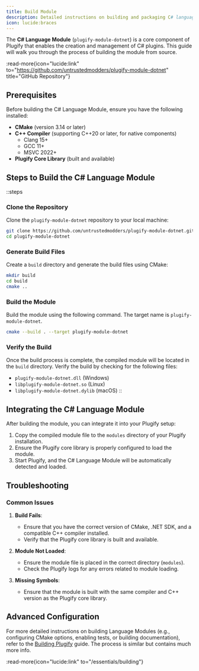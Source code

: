 ```yaml
---
title: Build Module
description: Detailed instructions on building and packaging C# language module.
icon: lucide:braces
---
```



The **C# Language Module** (`plugify-module-dotnet`) is a core component of Plugify that enables the creation and management of C# plugins. This guide will walk you through the process of building the module from source.

:read-more{icon="lucide:link" to="https://github.com/untrustedmodders/plugify-module-dotnet" title="GitHub Repository"}

## **Prerequisites**

Before building the C# Language Module, ensure you have the following installed:

- **CMake** (version 3.14 or later)
- **C++ Compiler** (supporting C++20 or later, for native components)
    - Clang 15+
    - GCC 11+
    - MSVC 2022+
- **Plugify Core Library** (built and available)

## **Steps to Build the C# Language Module**

::steps
### **Clone the Repository**
Clone the `plugify-module-dotnet` repository to your local machine:

```bash
git clone https://github.com/untrustedmodders/plugify-module-dotnet.git --recursive
cd plugify-module-dotnet
```

### **Generate Build Files**
Create a `build` directory and generate the build files using CMake:

```bash
mkdir build
cd build
cmake ..
```

### **Build the Module**
Build the module using the following command. The target name is `plugify-module-dotnet`.

```bash
cmake --build . --target plugify-module-dotnet
```

### **Verify the Build**
Once the build process is complete, the compiled module will be located in the `build` directory. Verify the build by checking for the following files:
- `plugify-module-dotnet.dll` (Windows)
- `libplugify-module-dotnet.so` (Linux)
- `libplugify-module-dotnet.dylib` (macOS)
::

## **Integrating the C# Language Module**

After building the module, you can integrate it into your Plugify setup:

1. Copy the compiled module file to the `modules` directory of your Plugify installation.
2. Ensure the Plugify core library is properly configured to load the module.
3. Start Plugify, and the C# Language Module will be automatically detected and loaded.

## **Troubleshooting**

### **Common Issues**
1. **Build Fails**:
    - Ensure that you have the correct version of CMake, .NET SDK, and a compatible C++ compiler installed.
    - Verify that the Plugify core library is built and available.

2. **Module Not Loaded**:
    - Ensure the module file is placed in the correct directory (`modules`).
    - Check the Plugify logs for any errors related to module loading.

3. **Missing Symbols**:
    - Ensure that the module is built with the same compiler and C++ version as the Plugify core library.

## **Advanced Configuration**

For more detailed instructions on building Language Modules (e.g., configuring CMake options, enabling tests, or building documentation), refer to the [Building Plugify](/essentials/building) guide. The process is similar but contains much more info.

:read-more{icon="lucide:link" to="/essentials/building"}
